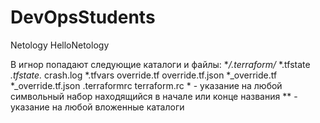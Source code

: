 # DevOpsStudents
Netology
HelloNetology

В игнор попадают следующие каталоги и файлы: 
**/.terraform/*
*.tfstate
*.tfstate.*
crash.log
*.tfvars
override.tf
override.tf.json
*_override.tf
*_override.tf.json
.terraformrc
terraform.rc
      * - указание на любой символьный набор находящийся в начале или конце названия
      ** - указание на любой вложенные каталоги
